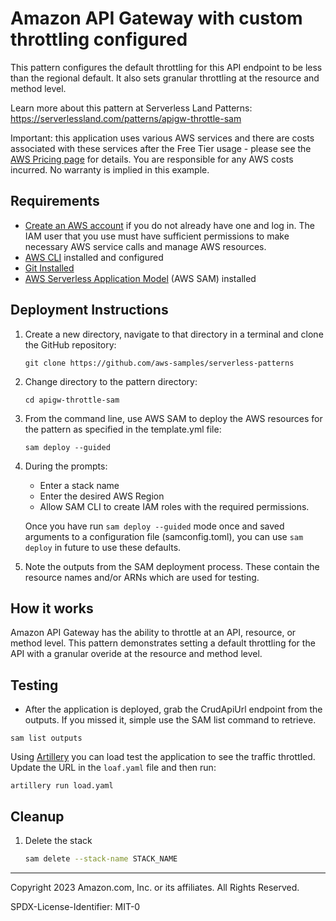 # Amazon API Gateway with custom throttling configured

This pattern configures the default throttling for this API endpoint to be less than the regional default. It also sets granular throttling at the resource and method level.

Learn more about this pattern at Serverless Land Patterns: https://serverlessland.com/patterns/apigw-throttle-sam

Important: this application uses various AWS services and there are costs associated with these services after the Free Tier usage - please see the [AWS Pricing page](https://aws.amazon.com/pricing/) for details. You are responsible for any AWS costs incurred. No warranty is implied in this example.

## Requirements

* [Create an AWS account](https://portal.aws.amazon.com/gp/aws/developer/registration/index.html) if you do not already have one and log in. The IAM user that you use must have sufficient permissions to make necessary AWS service calls and manage AWS resources.
* [AWS CLI](https://docs.aws.amazon.com/cli/latest/userguide/install-cliv2.html) installed and configured
* [Git Installed](https://git-scm.com/book/en/v2/Getting-Started-Installing-Git)
* [AWS Serverless Application Model](https://docs.aws.amazon.com/serverless-application-model/latest/developerguide/serverless-sam-cli-install.html) (AWS SAM) installed

## Deployment Instructions

1. Create a new directory, navigate to that directory in a terminal and clone the GitHub repository:
    ``` 
    git clone https://github.com/aws-samples/serverless-patterns
    ```
1. Change directory to the pattern directory:
    ```
    cd apigw-throttle-sam
    ```
1. From the command line, use AWS SAM to deploy the AWS resources for the pattern as specified in the template.yml file:
    ```
    sam deploy --guided
    ```
1. During the prompts:
    * Enter a stack name
    * Enter the desired AWS Region
    * Allow SAM CLI to create IAM roles with the required permissions.

    Once you have run `sam deploy --guided` mode once and saved arguments to a configuration file (samconfig.toml), you can use `sam deploy` in future to use these defaults.

1. Note the outputs from the SAM deployment process. These contain the resource names and/or ARNs which are used for testing.

## How it works

Amazon API Gateway has the ability to throttle at an API, resource, or method level. This pattern demonstrates setting a default throttling for the API with a granular overide at the resource and method level.

## Testing

* After the application is deployed, grab the CrudApiUrl endpoint from the outputs. If you missed it, simple use the SAM list command to retrieve.
```
sam list outputs
```
Using [Artillery](https://www.artillery.io/) you can load test the application to see the traffic throttled. Update the URL in the `loaf.yaml` file and then run:
```
artillery run load.yaml
```

## Cleanup
 
1. Delete the stack
    ```bash
    sam delete --stack-name STACK_NAME
    ```
----
Copyright 2023 Amazon.com, Inc. or its affiliates. All Rights Reserved.

SPDX-License-Identifier: MIT-0
